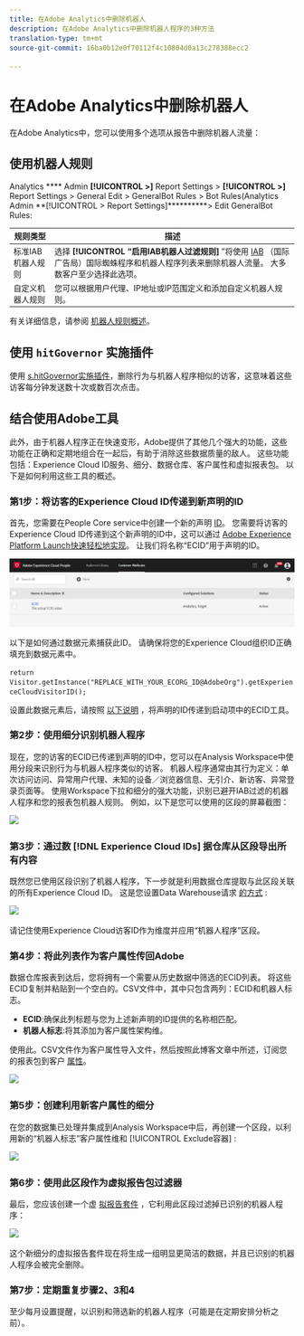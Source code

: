 ```yaml
---
title: 在Adobe Analytics中删除机器人
description: 在Adobe Analytics中删除机器人程序的3种方法
translation-type: tm+mt
source-git-commit: 16ba0b12e0f70112f4c10804d0a13c278388ecc2

---
```



# 在Adobe Analytics中删除机器人

在Adobe Analytics中，您可以使用多个选项从报告中删除机器人流量：

## 使用机器人规则

Analytics **** Admin **[!UICONTROL &gt;]** Report Settings &gt; **[!UICONTROL &gt;]** Report Settings &gt; General Edit &gt; GeneralBot Rules &gt; Bot Rules(Analytics Admin **[!UICONTROL &gt; Report Settings]**********&gt; Edit GeneralBot Rules:

| 规则类型 | 描述 |
|--- |--- |
| 标准IAB机器人规则 | 选择 **[!UICONTROL “启用IAB机器人过滤规则]** ”将使用 [IAB](https://www.iab.com/) （国际广告局）国际蜘蛛程序和机器人程序列表来删除机器人流量。 大多数客户至少选择此选项。 |
| 自定义机器人规则 | 您可以根据用户代理、IP地址或IP范围定义和添加自定义机器人规则。 |

有关详细信息，请参阅 [机器人规则概述](/help/admin/admin/bot-removal/bot-rules.md)。

## 使用 `hitGovernor` 实施插件

使用 [s.hitGovernor实施插件](https://docs.adobe.com/content/help/en/analytics/implementation/javascript-implementation/plugins/hitgovernor.html)，删除行为与机器人程序相似的访客，这意味着这些访客每分钟发送数十次或数百次点击。

## 结合使用Adobe工具

此外，由于机器人程序正在快速变形，Adobe提供了其他几个强大的功能，这些功能在正确和定期地组合在一起后，有助于消除这些数据质量的敌人。 这些功能包括：Experience Cloud ID服务、细分、数据仓库、客户属性和虚拟报表包。 以下是如何利用这些工具的概述。

### 第1步：将访客的Experience Cloud ID传递到新声明的ID

首先，您需要在People Core service中创建一个新的声明 [ID](https://docs.adobe.com/content/help/en/core-services/interface/audiences/audience-library.html)。 您需要将访客的Experience Cloud ID传递到这个新声明的ID中，这可以通过 [Adobe Experience Platform Launch快速轻松地实现](https://docs.adobe.com/content/help/en/launch/using/implement/solutions/idservice-save.html)。 让我们将名称“ECID”用于声明的ID。

![](assets/bot-cust-attr-setup.png)

以下是如何通过数据元素捕获此ID。 请确保将您的Experience Cloud组织ID正确填充到数据元素中。

```return Visitor.getInstance("REPLACE_WITH_YOUR_ECORG_ID@AdobeOrg").getExperienceCloudVisitorID();```

设置此数据元素后，请按照 [以下说明](https://docs.adobe.com/content/help/en/launch/using/implement/solutions/idservice-save.html) ，将声明的ID传递到启动项中的ECID工具。

### 第2步：使用细分识别机器人程序

现在，您的访客的ECID已传递到声明的ID中，您可以在Analysis Workspace中使 [](https://docs.adobe.com/content/help/en/analytics/analyze/analysis-workspace/components/t-freeform-project-segment.html) 用分段来识别行为与机器人程序类似的访客。 机器人程序通常由其行为定义：单次访问访问、异常用户代理、未知的设备／浏览器信息、无引介、新访客、异常登录页面等。 使用Workspace下拉和细分的强大功能，识别已避开IAB过滤的机器人程序和您的报表包机器人规则。 例如，以下是您可以使用的区段的屏幕截图：

![](assets/bot-filter-seg1.png)

### 第3步：通过数 [!DNL Experience Cloud IDs] 据仓库从区段导出所有内容

既然您已使用区段识别了机器人程序，下一步就是利用数据仓库提取与此区段关联的所有Experience Cloud ID。 这是您设置Data Warehouse请求 [的方式](https://docs.adobe.com/content/help/en/analytics/export/data-warehouse/data-warehouse.html) :

![](assets/bot-dwh-3.png)

请记住使用Experience Cloud访客ID作为维度并应用“机器人程序”区段。

### 第4步：将此列表作为客户属性传回Adobe

数据仓库报表到达后，您将拥有一个需要从历史数据中筛选的ECID列表。 将这些ECID复制并粘贴到一个空白的。CSV文件中，其中只包含两列：ECID和机器人标志。

* **ECID**:确保此列标题与您为上述新声明的ID提供的名称相匹配。
* **机器人标志**:将其添加为客户属性架构维。

使用此。CSV文件作为客户属性导入文件，然后按照此博客文章中所述，订阅您的报表包到客户 [属性](https://theblog.adobe.com/link-digital-behavior-customers)。

![](assets/bot-csv-4.png)

### 第5步：创建利用新客户属性的细分

在您的数据集已处理并集成到Analysis Workspace中后，再创建一个区段，以利用新的“机器人标志”客户属性维和 [!UICONTROL Exclude容器] :

![](assets/bot-filter-seg2.png)

### 第6步：使用此区段作为虚拟报告包过滤器

最后，您应该创建一个虚 [拟报告套件](/help/components/vrs/vrs-about.md) ，它利用此区段过滤掉已识别的机器人程序：

![](assets/bot-vrs.png)

这个新细分的虚拟报告套件现在将生成一组明显更简洁的数据，并且已识别的机器人程序会被完全删除。

### 第7步：定期重复步骤2、3和4

至少每月设置提醒，以识别和筛选新的机器人程序（可能是在定期安排分析之前）。
